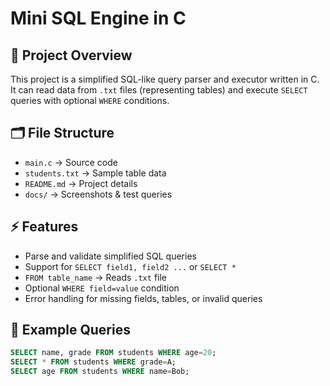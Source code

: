 # Mini SQL Engine in C

## 📌 Project Overview
This project is a simplified SQL-like query parser and executor written in C.  
It can read data from `.txt` files (representing tables) and execute `SELECT` queries with optional `WHERE` conditions.

## 🗂 File Structure
- `main.c` → Source code
- `students.txt` → Sample table data
- `README.md` → Project details
- `docs/` → Screenshots & test queries

## ⚡ Features
- Parse and validate simplified SQL queries  
- Support for `SELECT field1, field2 ...` or `SELECT *`  
- `FROM table_name` → Reads `.txt` file  
- Optional `WHERE field=value` condition  
- Error handling for missing fields, tables, or invalid queries  

## 📝 Example Queries
```sql
SELECT name, grade FROM students WHERE age=20;
SELECT * FROM students WHERE grade=A;
SELECT age FROM students WHERE name=Bob;
